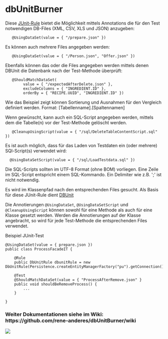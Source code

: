 # dbUnitBurner

Diese [JUnit-Rule](https://github.com/junit-team/junit4/wiki/rules) bietet die Möglichkeit mittels Annotations die für den Test notwendigen DB-Files (XML, CSV, XLS und JSON) anzugeben:
```
   @UsingDataSet(value = { "/prepare.json" })
```
   
Es können auch mehrere Files angegeben werden:
```
   @UsingDataSet(value = { "/Person.json", "Offer.json" })
```
Ebenfalls können das oder die Files angegeben werden mittels denen DBUnit die Datenbank nach der Test-Methode überprüft:
```
   @ShouldMatchDataSet(
        value = { "/expectedAfterDelete.json" },
        excludeColumns = { "INGREDIENT.ID" },
        orderBy = { "RECIPE.UUID", "INGREDIENT.ID" })
```
Wie das Beispiel zeigt können Sortierung und Ausnahmen für den Vergleich definiert werden.
Format: [Tabellenname].[Spaltennamen]
 
Wenn gewünscht, kann auch ein SQL-Script angegeben werden, mittels dem die Tabelle(n) vor der Test-Methode gelöscht werden.
```
   @CleanupUsingScript(value = { "/sql/DeleteTableContentScript.sql" })
```
Es ist auch möglich, dass für das Laden von Testdaten ein (oder mehrere) SQl-Script(s) verwendet wird:
```
  @UsingDataSetScript(value = { "/sql/LoadTestdata.sql" })
```
Die SQL-Scripts sollten im UTF-8 Format (ohne BOM) vorliegen. Eine Zeile im SQL-Script entspricht einem SQL-Kommando. Ein Delimiter wie z.B. ';' ist nicht notwendig.

Es wird im Klassenpfad nach den entsprechenden Files gesucht.
Als Basis für diese JUnit-Rule dient [DBUnit](http://dbunit.sourceforge.net/)

Die Annotierungen `@UsingDataSet`, `@UsingDataSetScript` und `@CleanupUsingScript` können sowohl für eine Methode als auch für eine Klasse gesetzt werden. Werden die Annotierungen auf der Klasse angebracht, so wird für jede Test-Methode die entsprechenden Files verwendet.

Beispiel JUnit-Test
```
@UsingDataSet(value = { prepare.json })
public class ProcessFacadeIT {

    @Rule
    public DbUnitRule dbunitRule = new DbUnitRule(Persistence.createEntityManagerFactory("pu").getConnection());

    @Test
    @ShouldMatchDataSet(value = { "ProcessAfterRemove.json" }
    public void shouldBeRemoveProcess() {
        ...
    }

}
```

<h3>Weiter Dokumentationen siehe im Wiki: https://github.com/rene-anderes/dbUnitBurner/wiki</h3>

[![](https://jitpack.io/v/rene-anderes/dbUnitBurner.svg)](https://jitpack.io/#rene-anderes/dbUnitBurner)


